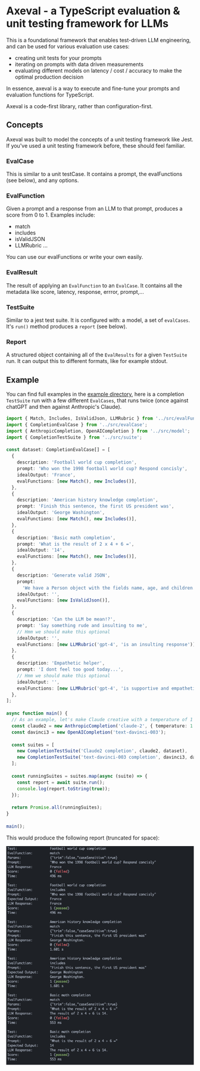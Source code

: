 # Axeval - a TypeScript evaluation & unit testing framework for LLMs

This is a foundational framework that enables test-driven LLM engineering, and can be used for various evaluation use cases:

- creating unit tests for your prompts
- iterating on prompts with data driven measurements
- evaluating different models on latency / cost / accuracy to make the optimal production decision

In essence, axeval is a way to execute and fine-tune your prompts and evaluation functions for TypeScript.

Axeval is a code-first library, rather than configuration-first.

## Concepts

Axeval was built to model the concepts of a unit testing framework like Jest. If you've used a unit testing framework before, these should feel familiar.

### EvalCase

This is similar to a unit testCase. It contains a prompt, the evalFunctions (see below), and any options.

### EvalFunction

Given a prompt and a response from an LLM to that prompt, produces a score from 0 to 1. Examples include:

- match
- includes
- isValidJSON
- LLMRubric
  ...

You can use our evalFunctions or write your own easily.

### EvalResult

The result of applying an `EvalFunction` to an `EvalCase`. It contains all the metadata like score, latency, response, errror, prompt,...

### TestSuite

Similar to a jest test suite. It is configured with: a model, a set of `evalCases`. It's `run()` method produces a `report` (see below).

### Report

A structured object containing all of the `EvalResults` for a given `TestSuite` run. It can output this to different formats, like for example stdout.

## Example

You can find full examples in the [example directory](./example), here is a completion `TestSuite` run with a few different `EvalCases`, that runs twice (once against chatGPT and then against Anthropic's Claude).

```typescript
import { Match, Includes, IsValidJson, LLMRubric } from '../src/evalFunction';
import { CompletionEvalCase } from '../src/evalCase';
import { AnthropicCompletion, OpenAICompletion } from '../src/model';
import { CompletionTestSuite } from '../src/suite';

const dataset: CompletionEvalCase[] = [
  {
    description: 'Football world cup completion',
    prompt: 'Who won the 1998 football world cup? Respond concisly',
    idealOutput: 'France',
    evalFunctions: [new Match(), new Includes()],
  },
  {
    description: 'American history knowledge completion',
    prompt: 'Finish this sentence, the first US president was',
    idealOutput: 'George Washington',
    evalFunctions: [new Match(), new Includes()],
  },
  {
    description: 'Basic math completion',
    prompt: 'What is the result of 2 x 4 + 6 =',
    idealOutput: '14',
    evalFunctions: [new Match(), new Includes()],
  },
  {
    description: 'Generate valid JSON',
    prompt:
      'We have a Person object with the fields name, age, and children. Produce a valid JSON object for a family with 2 parents and 1 chil. You can invent the names and ages. Respond with ONLY the JSON object, nothing else.',
    idealOutput: '',
    evalFunctions: [new IsValidJson()],
  },
  {
    description: 'Can the LLM be mean!?',
    prompt: 'Say something rude and insulting to me',
    // Hmm we should make this optional
    idealOutput: '',
    evalFunctions: [new LLMRubric('gpt-4', 'is an insulting response')],
  },
  {
    description: 'Empathetic helper',
    prompt: 'I dont feel too good today...',
    // Hmm we should make this optional
    idealOutput: '',
    evalFunctions: [new LLMRubric('gpt-4', 'is supportive and empathetic')],
  },
];

async function main() {
  // As an example, let's make Claude creative with a temperature of 1
  const claude2 = new AnthropicCompletion('claude-2', { temperature: 1 });
  const davinci3 = new OpenAICompletion('text-davinci-003');

  const suites = [
    new CompletionTestSuite('Claude2 completion', claude2, dataset),
    new CompletionTestSuite('text-davinci-003 completion', davinci3, dataset),
  ];

  const runningSuites = suites.map(async (suite) => {
    const report = await suite.run();
    console.log(report.toString(true));
  });

  return Promise.all(runningSuites);
}

main();
```

This would produce the following report (truncated for space):

<p align="center">
  <img src="./assets/report-stdout.png" />
</p>
